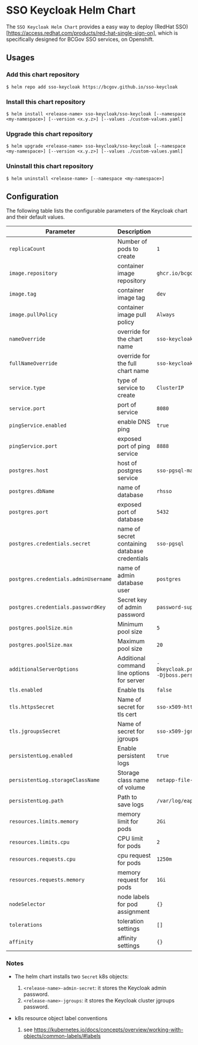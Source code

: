 # SSO Keycloak Helm Chart

The `SSO Keycloak Helm Chart` provides a easy way to deploy (RedHat SSO)[https://access.redhat.com/products/red-hat-single-sign-on], which is specifically designed for BCGov SSO services, on Openshift.

## Usages

### Add this chart repository

```console
$ helm repo add sso-keycloak https://bcgov.github.io/sso-keycloak
```

### Install this chart repository

```console
$ helm install <release-name> sso-keycloak/sso-keycloak [--namespace <my-namespace>] [--version <x.y.z>] [--values ./custom-values.yaml]
```

### Upgrade this chart repository

```console
$ helm upgrade <release-name> sso-keycloak/sso-keycloak [--namespace <my-namespace>] [--version <x.y.z>] [--values ./custom-values.yaml]
```

### Uninstall this chart repository

```console
$ helm uninstall <release-name> [--namespace <my-namespace>]
```

## Configuration

The following table lists the configurable parameters of the Keycloak chart and their default values.

| Parameter                            | Description                                    | Default                                                                                    |
| ------------------------------------ | ---------------------------------------------- | ------------------------------------------------------------------------------------------ |
| `replicaCount`                       | Number of pods to create                       | `1`                                                                                        |
| `image.repository`                   | container image repository                     | `ghcr.io/bcgov/sso`                                                                        |
| `image.tag`                          | container image tag                            | `dev`                                                                                      |
| `image.pullPolicy`                   | container image pull policy                    | `Always`                                                                                   |
| `nameOverride`                       | override for the chart name                    | `sso-keycloak`                                                                             |
| `fullNameOverride`                   | override for the full chart name               | `sso-keycloak`                                                                             |
| `service.type`                       | type of service to create                      | `ClusterIP`                                                                                |
| `service.port`                       | port of service                                | `8080`                                                                                     |
| `pingService.enabled`                | enable DNS ping                                | `true`                                                                                     |
| `pingService.port`                   | exposed port of ping service                   | `8888`                                                                                     |
| `postgres.host`                      | host of postgres service                       | `sso-pgsql-master`                                                                         |
| `postgres.dbName`                    | name of database                               | `rhsso`                                                                                    |
| `postgres.port`                      | exposed port of database                       | `5432`                                                                                     |
| `postgres.credentials.secret`        | name of secret containing database credentials | `sso-pgsql`                                                                                |
| `postgres.credentials.adminUsername` | name of admin database user                    | `postgres`                                                                                 |
| `postgres.credentials.passwordKey`   | Secret key of admin password                   | `password-superuser`                                                                       |
| `postgres.poolSize.min`              | Minimum pool size                              | `5`                                                                                        |
| `postgres.poolSize.max`              | Maximum pool size                              | `20`                                                                                       |
| `additionalServerOptions`            | Additional command line options for server     | `-Dkeycloak.profile.feature.authorization=enabled -Djboss.persistent.log.dir=/var/log/eap` |
| `tls.enabled`                        | Enable tls                                     | `false`                                                                                    |
| `tls.httpsSecret`                    | Name of secret for tls cert                    | `sso-x509-https-secret`                                                                    |
| `tls.jgroupsSecret`                  | Name of secret for jgroups                     | `sso-x509-jgroups-secret`                                                                  |
| `persistentLog.enabled`              | Enable persistent logs                         | `true`                                                                                     |
| `persistentLog.storageClassName`     | Storage class name of volume                   | `netapp-file-standard`                                                                     |
| `persistentLog.path`                 | Path to save logs                              | `/var/log/eap`                                                                             |
| `resources.limits.memory`            | memory limit for pods                          | `2Gi`                                                                                      |
| `resources.limits.cpu`               | CPU limit for pods                             | `2`                                                                                        |
| `resources.requests.cpu`             | cpu request for pods                           | `1250m`                                                                                    |
| `resources.requests.memory`          | memory request for pods                        | `1Gi`                                                                                      |
| `nodeSelector`                       | node labels for pod assignment                 | `{}`                                                                                       |
| `tolerations`                        | toleration settings                            | `[]`                                                                                       |
| `affinity`                           | affinity settings                              | `{}`                                                                                       |

### Notes

- The helm chart installs two `Secret` k8s objects:
  1. `<release-name>-admin-secret`: it stores the Keycloak admin password.
  1. `<release-name>-jgroups`: it stores the Keycloak cluster jgroups password.

- k8s resource object label conventions
  1. see https://kubernetes.io/docs/concepts/overview/working-with-objects/common-labels/#labels
